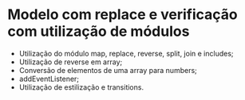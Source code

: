 # Modelo com replace e verificação com utilização de módulos



- Utilização do módulo map, replace, reverse, split, join e includes;
- Utilização de reverse em array;
- Conversão de elementos de uma array para numbers;
- addEventListener;
- Utilização de estilização e transitions.

